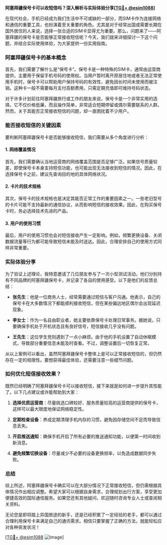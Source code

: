 **阿塞拜疆保号卡可以收短信吗？深入解析与实际体验分享[[TG💪+ @esim1088](https://t.me/s/esim1088)]**

在现代社会，手机已经成为我们生活中不可或缺的一部分，而SIM卡作为连接网络和通信的重要工具，也扮演着至关重要的角色。尤其是对于经常出国或需要长期在国外居住的人来说，选择一张合适的SIM卡显得尤为重要。那么，问题来了——阿塞拜疆的保号卡是否能够正常接收短信呢？今天，我们就来详细探讨一下这个问题，并结合实际使用体验，为大家提供一份实用指南。

### 阿塞拜疆保号卡的基本概念

首先，我们需要了解什么是“保号卡”。保号卡是一种特殊的SIM卡，通常由运营商提供，主要用于保留手机号码的使用权。当用户暂时离开原居住地或者无法正常使用手机时，保号卡可以帮助用户保持号码的有效性，避免因长时间未使用而被注销。这种卡一般不需要每月支付高额费用，只需定期充值即可维持号码状态。

对于许多计划前往阿塞拜疆旅行或工作的朋友来说，保号卡是一个非常实用的选择。它不仅价格低廉，而且操作简单，非常适合短期停留或偶尔需要联系的人群。然而，关于其能否正常接收短信的问题，却一直困扰着不少用户。

### 能否接收短信的关键因素

要判断阿塞拜疆保号卡是否能够接收短信，我们需要从多个角度进行分析：

#### 1. 网络覆盖情况
首先，我们需要确认当地运营商的网络覆盖范围是否足够广泛。如果信号质量较差，即使保号卡本身支持短信功能，也可能出现无法接收到短信的情况。因此，在选择保号卡之前，建议先查询目的地的具体网络状况。

#### 2. 卡片的技术规格
其次，保号卡的技术规格也是决定其能否正常工作的重要因素之一。一些老旧型号的卡片可能不支持最新的通信协议，从而影响短信的接收效果。因此，在购买保号卡时，务必选择技术先进的产品。

#### 3. 用户的使用习惯
最后，用户的使用习惯也会对短信接收产生一定影响。例如，频繁更换设备、关闭数据流量等行为都可能导致短信未能及时送达。因此，合理安排自己的使用方式同样非常重要。

### 实际体验分享

为了验证上述理论，我特意邀请了几位朋友参与了一次小型测试活动。他们分别持有不同品牌的阿塞拜疆保号卡，并记录了各自的使用感受。以下是他们的反馈总结：

- **张先生**：他是一位商务人士，经常需要通过短信与客户沟通。他表示，自己的保号卡在大多数情况下都能顺利接收短信，但在某些偏远地区偶尔会出现延迟现象。
  
- **李女士**：作为一名自由职业者，她主要依靠保号卡处理日常事务。据她说，只要确保手机处于开机状态且有良好信号，短信接收几乎没有问题。

- **王先生**：这位学生党则遇到了一点小麻烦。由于他的手机设置了自动休眠模式，导致部分重要信息未能及时查看。不过，调整设置后一切恢复正常。

从以上案例可以看出，虽然阿塞拜疆保号卡整体上是可以正常接收短信的，但仍然存在一定的局限性。要想获得最佳体验，还需要注意一些细节问题。

### 如何优化短信接收效果？

既然已经明确了阿塞拜疆保号卡可以接收短信，接下来就是如何进一步提升其性能了。以下几点建议或许能帮助到大家：

1. **选择优质运营商**：尽量挑选口碑较好、服务质量较高的运营商提供的保号卡，这样可以最大限度地保证网络稳定性。
   
2. **定期检查设备**：养成定期清理手机内存的习惯，避免因存储空间不足而导致信息丢失。

3. **开启推送通知**：确保手机开启了所有必要的推送通知功能，以便第一时间收到新消息。

4. **避免频繁切换设备**：尽量减少不必要的设备更换频率，以免造成数据同步失败。

### 总结

综上所述，阿塞拜疆保号卡确实可以在大部分情况下正常接收短信，但仍需根据具体情况作出相应调整。希望大家可以根据自身需求，合理规划出行方案，享受更加便捷高效的国际通信服务。如果您还有其他疑问，欢迎随时咨询专业人士或查阅相关资料。

无论您是即将踏上异国旅途的新手，还是已经积累了一定经验的老手，都可以通过合理利用保号卡来满足自己的通讯需求。相信只要掌握了正确的方法，就能轻松应对各种突发状况！

[[TG💪+ @esim1088](https://t.me/s/esim1088) ![Image](https://i.postimg.cc/4NQfJmqS/Snipaste-2025-05-13-00-14-12.png)]